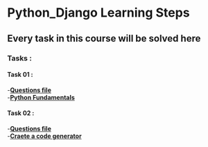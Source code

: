 # Python_Django Learning Steps
## Every task in this course will be solved here
### Tasks :
#### Task 01 :  
-[**Questions file**](https://github.com/PydevAzmi/Python_Django/blob/master/Tasks%20files/01-Python%20Tasks%20Part%201.pdf)<br>
-[**Python Fundamentals** ](https://github.com/PydevAzmi/Python_Django/blob/master/Task%2001/Task%2001-Python%20fundamentals.py)
#### Task 02 :
-[**Questions file**](https://github.com/PydevAzmi/Python_Django/blob/master/Tasks%20files/02-Tasks.pdf)<br>
-[**Craete a code generator**](https://github.com/PydevAzmi/Python_Django/blob/master/Task%2002/Create%20a%20code%20generator.py)